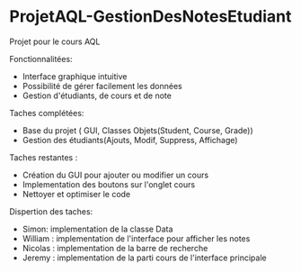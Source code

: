 # ProjetAQL-GestionDesNotesEtudiant
Projet pour le cours AQL

Fonctionnalitées:
  - Interface graphique intuitive
  - Possibilité de gérer facilement les données
  - Gestion d'étudiants, de cours et de note

Taches complétées:
  - Base du projet ( GUI, Classes Objets(Student, Course, Grade))
  - Gestion des étudiants(Ajouts, Modif, Suppress, Affichage)

Taches restantes :
  - Création du GUI pour ajouter ou modifier un cours
  - Implementation des boutons sur l'onglet cours
  - Nettoyer et optimiser le code

Dispertion des taches:
  - Simon: implementation de la classe Data
  - William : implementation de l'interface pour afficher les notes
  - Nicolas : implementation de la barre de recherche
  - Jeremy : implementation de la parti cours de l'interface principale
